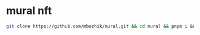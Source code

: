 # mural nft

```bash
git clone https://github.com/mbozhik/mural.git && cd mural && pnpm i && code .
```
